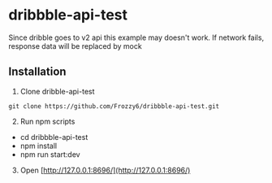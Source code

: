 # dribbble-api-test

Since dribble goes to v2 api this example may doesn't work.
If network fails, response data will be replaced by mock

## Installation

1. Clone dribble-api-test
```
git clone https://github.com/Frozzy6/dribbble-api-test.git
```
2. Run npm scripts
  - cd dribbble-api-test
  - npm install
  - npm run start:dev

3. Open [http://127.0.0.1:8696/](http://127.0.0.1:8696/)
